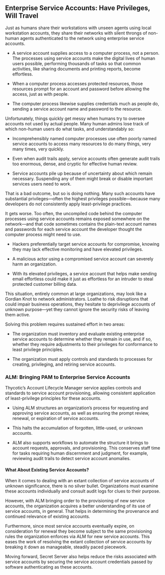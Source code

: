 ﻿[title]: # (Enterprise Service Accounts: Have Privileges, Will Travel)
[tags]: # (Account Lifecycle Manager,ALM,)
[priority]: # (2300)

## Enterprise Service Accounts: Have Privileges, Will Travel

Just as humans share their workstations with unseen agents using local workstation accounts, they share their networks with silent throngs of non-human agents authenticated to the network using enterprise service accounts.

* A service account supplies access to a computer process, not a person. The processes using service accounts make the digital lives of human users possible, performing thousands of tasks so that common activities, like sharing documents and printing reports, become effortless.

* When a computer process accesses protected resources, those resources prompt for an account and password before allowing the access, just as with people.

* The computer process likewise supplies credentials much as people do, sending a service account name and password to the resource.

Unfortunately, things quickly get messy when humans try to oversee accounts not used by actual people. Many human admins lose track of which non-human users do what tasks, and understandably so:

* Incomprehensibly named computer processes use often poorly named service accounts to access many resources to do many things, very many times, very quickly.

* Even when audit trails apply, service accounts often generate audit trails too enormous, dense, and cryptic for effective human review.

* Service accounts pile up because of uncertainty about which remain necessary. Suspending any of them might break or disable important services users need to work.

That is a bad outcome, but so is doing nothing. Many such accounts have substantial privileges—often the highest privileges possible—because many developers do not consistently apply least-privilege practices.

It gets worse. Too often, the uncompiled code behind the computer processes using service accounts remains exposed somewhere on the network—and that code sometimes contains the plain-text account names and passwords for each service account the developer thought the computer process might need to use.

* Hackers preferentially target service accounts for compromise, knowing they may lack effective monitoring and have elevated privileges.

* A malicious actor using a compromised service account can severely harm an organization.

* With its elevated privileges, a service account that helps make sending email effortless could make it just as effortless for an intruder to steal protected customer billing data.

This situation, entirely common at large organizations, may look like a Gordian Knot to network administrators. Loathe to risk disruptions that could impair business operations, they hesitate to deprivilege accounts of unknown purpose—yet they cannot ignore the security risks of leaving them active.

Solving this problem requires sustained effort in two areas:

* The organization must inventory and evaluate existing enterprise service accounts to determine whether they remain in use, and if so, whether they require adjustments to their privileges for conformance to least privilege principles.

* The organization must apply controls and standards to processes for creating, privileging, and retiring service accounts.

### ALM: Bringing PAM to Enterprise Service Accounts

Thycotic’s Account Lifecycle Manager service applies controls and standards to service account provisioning, allowing consistent application of least-privilege principles for these accounts.

* Using ALM structures an organization’s process for requesting and approving service accounts, as well as ensuring the prompt review, renewal, or expiration of service accounts.

* This halts the accumulation of forgotten, little-used, or unknown accounts.

* ALM also supports workflows to automate the structure it brings to account requests, approvals, and provisioning. This conserves staff time for tasks requiring human discernment and judgment, for example, reviewing audit trails to detect service account anomalies.

#### What About Existing Service Accounts?

When it comes to dealing with an extant collection of service accounts of unknown significance, there is no silver bullet. Organizations must examine these accounts individually and consult audit logs for clues to their purpose.

However, with ALM bringing order to the provisioning of new service accounts, the organization acquires a better understanding of its use of service accounts, in general. That helps in determining the provenance and continued relevance of existing accounts.

Furthermore, since most service accounts eventually expire, on consideration for renewal they become subject to the same provisioning rules the organization enforces via ALM for new service accounts. This eases the work of resolving the extant collection of service accounts by breaking it down as manageable, steadily paced piecework.

Moving forward, Secret Server also helps reduce the risks associated with service accounts by securing the service account credentials passed by software authenticating as these accounts.

